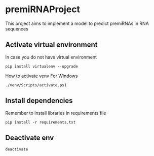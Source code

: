 # premiRNAProject
This project aims to implement a model to predict premiRNAs in RNA sequences
## Activate virtual environment
In case you do not have virtual environment
```
pip install virtualenv --upgrade
```

How to activate venv
For Windows
```
./venv/Scripts/activate.ps1
```

## Install dependencies
Remember to install libraries in requirements file
```
pip install -r requirements.txt
```


## Deactivate env
```
deactivate
```
